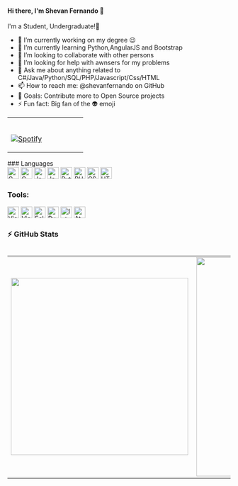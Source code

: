 #### Hi there, I'm Shevan Fernando 👋                        


I'm a Student, Undergraduate!🤣

- 🔭 I’m currently working on my degree 😉
- 🌱 I’m currently learning Python,AngularJS and Bootstrap
- 👯 I’m looking to collaborate with other persons
- 🤔 I’m looking for help with awnsers for my problems
- 💬 Ask me about anything related to C#/Java/Python/SQL/PHP/Javascript/Css/HTML
- 📫 How to reach me: @shevanfernando on GitHub
- 🥅 Goals: Contribute more to Open Source projects
- ⚡ Fun fact: Big fan of the 👽 emoji

<table width="100%"> 
  <tr>
  <td width="50%">
      
&nbsp; <br> [![Spotify](https://novatorem.vercel.app/api/spotify)](https://open.spotify.com/user/omnitenebris)

  </td>
  <td width="50%">
</tr>
<table>
### Languages
<div>
<img alt="C Sharp" width="26px" src="https://img.icons8.com/color/48/000000/c-sharp-logo.png"/>
<img alt="C Plus Plus" width="26px" src="https://img.icons8.com/color/48/000000/c-plus-plus-logo.png"/>
<img alt="Java" width="26px" src="https://img.icons8.com/color/48/000000/java-coffee-cup-logo.png"/>
<img alt="Javascript" width="26px" src="https://img.icons8.com/color/48/000000/javascript.png"/>
<img alt="Python" width="26px" src="https://img.icons8.com/color/48/000000/python.png"/>
<img alt="PHP" width="26px" src="https://img.icons8.com/offices/40/000000/php-logo.png"/>
<img alt="CSS" width="26px" src="https://img.icons8.com/color/48/000000/css3.png"/>
<img alt="HTML" width="26px" src="https://img.icons8.com/color/48/000000/html-5.png"/>
</div>

### Tools:
<div>
<img alt="Visual Studio" width="26px" src="https://img.icons8.com/color/48/000000/visual-studio-2019.png"/>
<img alt="Visual Studio Code" width="26px" src="https://img.icons8.com/fluent/48/000000/visual-studio-code-2019.png"/>
<img alt="Eclipse" width="26px" src="https://img.icons8.com/officexs/40/000000/java-eclipse.png"/>
<img alt="PyCharm" width="26px" src="https://img.icons8.com/color/48/000000/pycharm.png"/>
<img alt="IntelliJ" width="26px" src="https://img.icons8.com/color/48/000000/intellij-idea.png"/>
<img alt="Atom" width="26px" src="https://img.icons8.com/color/48/000000/atom-editor.png"/>
</div>

### :zap: GitHub Stats

<center>
  <table>
    <tr>
        <td><img width="400px" align="left" src="https://github-readme-stats.vercel.app/api/top-langs/?username=shevanfernando" /></td>
        <td><img width="495px" align="left" src="https://github-readme-stats.vercel.app/api?username=shevanfernando"/></td>
    </tr>   
  </table>
</center>
